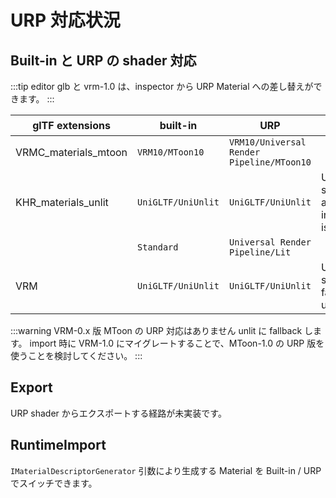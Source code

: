 # URP 対応状況

## Built-in と URP の shader 対応

:::tip editor
glb と vrm-1.0 は、inspector から URP Material への差し替えができます。
:::

| glTF extensions      | built-in           | URP                                       | 備考                                     |
| -------------------- | ------------------ | ----------------------------------------- | ---------------------------------------- |
| VRMC_materials_mtoon | `VRM10/MToon10`    | `VRM10/Universal Render Pipeline/MToon10` |                                          |
| KHR_materials_unlit  | `UniGLTF/UniUnlit` | `UniGLTF/UniUnlit`                        | URP shader and Built-in shader is same.  |
|                      | `Standard`         | `Universal Render Pipeline/Lit`           |                                          |
| VRM                  | `UniGLTF/UniUnlit` | `UniGLTF/UniUnlit`                        | URP is not supported. fallback to unlit. |

:::warning VRM-0.x 版 MToon の URP 対応はありません
unlit に fallback します。
import 時に VRM-1.0 にマイグレートすることで、MToon-1.0 の URP 版を使うことを検討してください。
:::

## Export

URP shader からエクスポートする経路が未実装です。

## RuntimeImport

`IMaterialDescriptorGenerator` 引数により生成する Material を Built-in / URP でスイッチできます。

